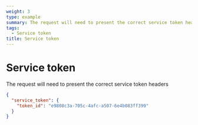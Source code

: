 ```yaml
---
weight: 3
type: example
summary: The request will need to present the correct service token headers.
tags:
  - Service token
title: Service token
---
```


# Service token

The request will need to present the correct service token headers

```json
{
  "service_token": {
    "token_id": "e9808c3a-705c-4afc-a507-6e4b083ff399"
  }
}
```
